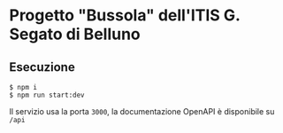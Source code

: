 # Progetto "Bussola" dell'ITIS G. Segato di Belluno

## Esecuzione
```
$ npm i
$ npm run start:dev
```

Il servizio usa la porta `3000`, la documentazione OpenAPI è disponibile su `/api`
